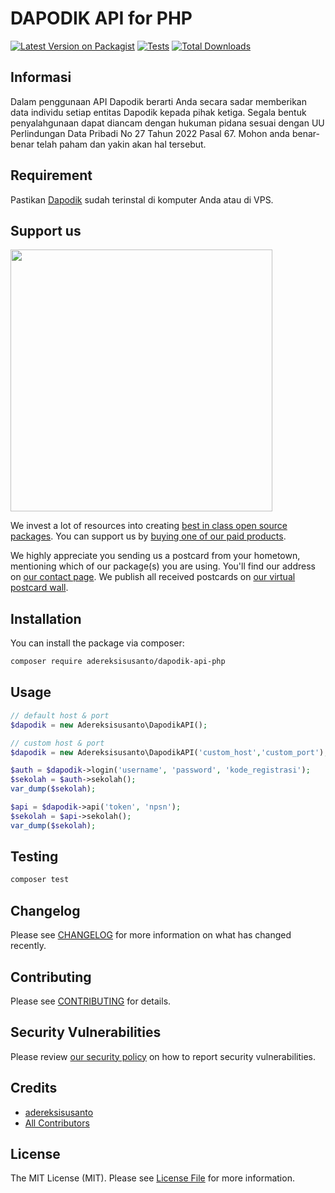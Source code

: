 # DAPODIK API for PHP

[![Latest Version on Packagist](https://img.shields.io/packagist/v/adereksisusanto/dapodik-api-php.svg?style=flat-square)](https://packagist.org/packages/adereksisusanto/dapodik-api-php)
[![Tests](https://img.shields.io/github/actions/workflow/status/adereksisusanto/dapodik-api-php/run-tests.yml?branch=main&label=tests&style=flat-square)](https://github.com/adereksisusanto/dapodik-api-php/actions/workflows/run-tests.yml)
[![Total Downloads](https://img.shields.io/packagist/dt/adereksisusanto/dapodik-api-php.svg?style=flat-square)](https://packagist.org/packages/adereksisusanto/dapodik-api-php)

## Informasi
Dalam penggunaan API Dapodik berarti Anda secara sadar memberikan data individu setiap entitas Dapodik kepada pihak ketiga. Segala bentuk penyalahgunaan dapat diancam dengan hukuman pidana sesuai dengan UU Perlindungan Data Pribadi No 27 Tahun 2022 Pasal 67. Mohon anda benar-benar telah paham dan yakin akan hal tersebut.

## Requirement
Pastikan [Dapodik](https://dapo.kemdikbud.go.id/unduhan) sudah terinstal di komputer Anda atau di VPS.

## Support us

[<img src="https://github-ads.s3.eu-central-1.amazonaws.com/dapodik-api-php.jpg?t=1" width="419px" />](https://spatie.be/github-ad-click/dapodik-api-php)

We invest a lot of resources into creating [best in class open source packages](https://spatie.be/open-source). You can support us by [buying one of our paid products](https://spatie.be/open-source/support-us).

We highly appreciate you sending us a postcard from your hometown, mentioning which of our package(s) you are using. You'll find our address on [our contact page](https://spatie.be/about-us). We publish all received postcards on [our virtual postcard wall](https://spatie.be/open-source/postcards).

## Installation

You can install the package via composer:

```bash
composer require adereksisusanto/dapodik-api-php
```

## Usage

```php
// default host & port
$dapodik = new Adereksisusanto\DapodikAPI();

// custom host & port
$dapodik = new Adereksisusanto\DapodikAPI('custom_host','custom_port');

$auth = $dapodik->login('username', 'password', 'kode_registrasi');
$sekolah = $auth->sekolah();
var_dump($sekolah);

$api = $dapodik->api('token', 'npsn');
$sekolah = $api->sekolah();
var_dump($sekolah);
```

## Testing

```bash
composer test
```

## Changelog

Please see [CHANGELOG](CHANGELOG.md) for more information on what has changed recently.

## Contributing

Please see [CONTRIBUTING](https://github.com/spatie/.github/blob/main/CONTRIBUTING.md) for details.

## Security Vulnerabilities

Please review [our security policy](../../security/policy) on how to report security vulnerabilities.

## Credits

- [adereksisusanto](https://github.com/adereksisusanto)
- [All Contributors](../../contributors)

## License

The MIT License (MIT). Please see [License File](LICENSE.md) for more information.
